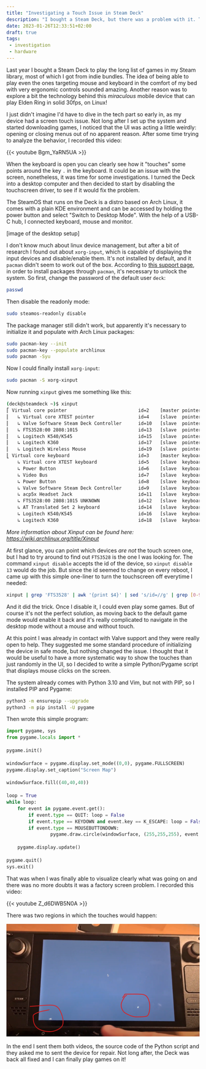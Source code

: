 ```yaml
---
title: "Investigating a Touch Issue in Steam Deck"
description: "I bought a Steam Deck, but there was a problem with it. That's how I investigated the issue."
date: 2023-01-26T12:33:51+02:00
draft: true
tags:
 - investigation
 - hardware
---
```


Last year I bought a Steam Deck to play the long list of games in my Steam library, most of which I got from indie bundles. The idea of being able to play even the ones targeting mouse and keyboard in the comfort of my bed with very ergonomic controls sounded amazing. Another reason was to explore a bit the technology behind this _miraculous_ mobile device that can play Elden Ring in solid 30fps, on Linux!

I just didn't imagine I'd have to dive in the tech part so early in, as my device had a screen touch issue. Not long after I set up the system and started downloading games, I noticed that the UI was acting a little weirdly: opening or closing menus out of no apparent reason. After some time trying to analyze the behavior, I recorded this video:

{{< youtube Bgm_YaRN5UA >}}

When the keyboard is open you can clearly see how it "touches" some points around the key `.` in the keyboard. It could be an issue with the screen, nonetheless, it was time for some investigations. I turned the Deck into a desktop computer and then decided to start by disabling the touchscreen driver, to see if it would fix the problem.

The SteamOS that runs on the Deck is a distro based on Arch Linux, it comes with a plain KDE environment and can be accessed by holding the power button and select "Switch to Desktop Mode". With the help of a USB-C hub, I connected keyboard, mouse and monitor. 

[image of the desktop setup]

I don't know much about linux device management, but after a bit of research I found out about `xorg-input`, which is capable of displaying the input devices and disable/enable them. It's not installed by default, and it `pacman` didn't seem to work out of the box. According to [this support page](https://help.steampowered.com/en/faqs/view/671a-4453-e8d2-323c), in order to install packages through `pacman`, it's necessary to unlock the system. So first, change the password of the default user `deck`:

```bash
passwd
```

Then disable the readonly mode:

```bash
sudo steamos-readonly disable
```

The package manager still didn't work, but apparently it's necessary to initialize it and populate with Arch Linux packages:

```bash
sudo pacman-key --init
sudo pacman-key --populate archlinux
sudo pacman -Syu
```

Now I could finally install `xorg-input`:

```bash
sudo pacman -S xorg-xinput
```

Now running `xinput` gives me something like this:

```bash
(deck@steamdeck ~)$ xinput
⎡ Virtual core pointer                          id=2    [master pointer  (3)]
⎜   ↳ Virtual core XTEST pointer                id=4    [slave  pointer  (2)]
⎜   ↳ Valve Software Steam Deck Controller      id=10   [slave  pointer  (2)]
⎜   ↳ FTS3528:00 2808:1015                      id=13   [slave  pointer  (2)]
⎜   ↳ Logitech K540/K545                        id=15   [slave  pointer  (2)]
⎜   ↳ Logitech K360                             id=17   [slave  pointer  (2)]
⎜   ↳ Logitech Wireless Mouse                   id=19   [slave  pointer  (2)]
⎣ Virtual core keyboard                         id=3    [master keyboard (2)]
    ↳ Virtual core XTEST keyboard               id=5    [slave  keyboard (3)]
    ↳ Power Button                              id=6    [slave  keyboard (3)]
    ↳ Video Bus                                 id=7    [slave  keyboard (3)]
    ↳ Power Button                              id=8    [slave  keyboard (3)]
    ↳ Valve Software Steam Deck Controller      id=9    [slave  keyboard (3)]
    ↳ acp5x Headset Jack                        id=11   [slave  keyboard (3)]
    ↳ FTS3528:00 2808:1015 UNKNOWN              id=12   [slave  keyboard (3)]
    ↳ AT Translated Set 2 keyboard              id=14   [slave  keyboard (3)]
    ↳ Logitech K540/K545                        id=16   [slave  keyboard (3)]
    ↳ Logitech K360                             id=18   [slave  keyboard (3)]

```

_More information about Xinput can be found here: https://wiki.archlinux.org/title/Xinput_

At first glance, you can point which devices _are not_ the touch screen one, but I had to try around to find out `FTS3528` is the one I was looking for. The command `xinput disable` accepts the id of the device, so `xinput disable 13` would do the job. But since the id seemed to change on every reboot, I came up with this simple one-liner to turn the touchscreen off everytime I needed:

```bash
xinput | grep 'FTS3528' | awk '{print $4}' | sed 's/id=//g' | grep [0-9] | xargs xinput disable
```

And it did the trick. Once I disable it, I could even play some games. But of course it's not the perfect solution, as moving back to the default game mode would enable it back and it's really complicated to navigate in the desktop mode without a mouse and without touch.

At this point I was already in contact with Valve support and they were really open to help. They suggested me some standard procedure of initializing the device in safe mode, but nothing changed the issue. I thought that it would be useful to have a more systematic way to show the touches than just randomly in the UI, so I decided to write a simple Python/Pygame script that displays mouse clicks on the screen.

The system already comes with Python 3.10 and Vim, but not with PIP, so I installed PIP and Pygame:

```bash
python3 -m ensurepip --upgrade
python3 -m pip install -U pygame
```

Then wrote this simple program:

```python
import pygame, sys
from pygame.locals import *

pygame.init()

windowSurface = pygame.display.set_mode((0,0), pygame.FULLSCREEN)
pygame.display.set_caption("Screen Map")

windowSurface.fill((40,40,40))

loop = True
while loop:
    for event in pygame.event.get():
        if event.type == QUIT: loop = False
        if event.type == KEYDOWN and event.key == K_ESCAPE: loop = False
        if event.type == MOUSEBUTTONDOWN:
                pygame.draw.circle(windowSurface, (255,255,255), event.pos, 3)

    pygame.display.update()

pygame.quit()
sys.exit()
```

That was when I was finally able to visualize clearly what was going on and there was no more doubts it was a factory screen problem. I recorded this video:

{{< youtube Z_d6DWB5N0A >}}

There was two regions in which the touches would happen:

![Touch was happening in two different regions of the screen](images/deck-touch-regions.png)

In the end I sent them both videos, the source code of the Python script and they asked me to sent the device for repair. Not long after, the Deck was back all fixed and I can finally play games on it!
